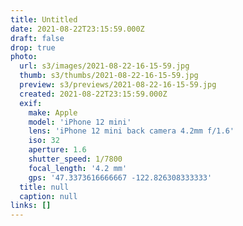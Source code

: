 ```yaml
---
title: Untitled
date: 2021-08-22T23:15:59.000Z
draft: false
drop: true
photo:
  url: s3/images/2021-08-22-16-15-59.jpg
  thumb: s3/thumbs/2021-08-22-16-15-59.jpg
  preview: s3/previews/2021-08-22-16-15-59.jpg
  created: 2021-08-22T23:15:59.000Z
  exif:
    make: Apple
    model: 'iPhone 12 mini'
    lens: 'iPhone 12 mini back camera 4.2mm f/1.6'
    iso: 32
    aperture: 1.6
    shutter_speed: 1/7800
    focal_length: '4.2 mm'
    gps: '47.3373616666667 -122.826308333333'
  title: null
  caption: null
links: []
---
```

